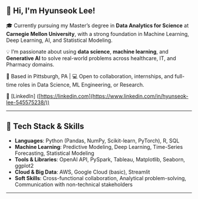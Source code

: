 ## 👋 Hi, I'm Hyunseok Lee!

🎓 Currently pursuing my Master’s degree in **Data Analytics for Science** at **Carnegie Mellon University**, with a strong foundation in Machine Learning, Deep Learning, AI, and Statistical Modeling.

💡 I’m passionate about using **data science**, **machine learning**, and **Generative AI** to solve real-world problems across healthcare, IT, and Pharmacy domains.

📍 Based in Pittsburgh, PA | 💻 Open to collaboration, internships, and full-time roles in Data Science, ML Engineering, or Research.

🔗 [LinkedIn] ([https://linkedin.com](https://www.linkedin.com/in/hyunseok-lee-545575238/))  

---

## 🔧 Tech Stack & Skills

- **Languages**: Python (Pandas, NumPy, Scikit-learn, PyTorch), R, SQL  
- **Machine Learning**: Predictive Modeling, Deep Learning, Time-Series Forecasting, Statistical Modeling  
- **Tools & Libraries**: OpenAI API, PySpark, Tableau, Matplotlib, Seaborn, ggplot2  
- **Cloud & Big Data**: AWS, Google Cloud (basic), Streamlit  
- **Soft Skills**: Cross-functional collaboration, Analytical problem-solving, Communication with non-technical stakeholders  

---
